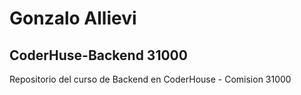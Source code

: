 
# Gonzalo Allievi
## CoderHuse-Backend 31000
 Repositorio del curso de Backend en CoderHouse - Comision 31000

